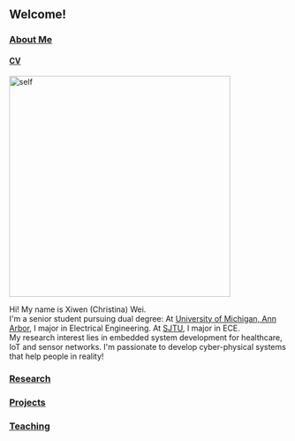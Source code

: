 ## Welcome!

### [About Me](index.md)
#### [CV](CV_XiwenWei.pdf)

<img src="personal_photo_informal.jpg" alt="self" width="400"/> 

Hi! My name is Xiwen (Christina) Wei. \
I'm a senior student pursuing dual degree: At [University of Michigan, Ann Arbor](https://eecs.engin.umich.edu/), I major in Electrical Engineering. At [SJTU](https://www.ji.sjtu.edu.cn/about/), I major in ECE. \
My research interest lies in embedded system development for healthcare, IoT and sensor networks. I'm passionate to develop cyber-physical systems that help people in reality!
### [Research](research.md)

### [Projects](projects.md)

### [Teaching](teaching.md)
